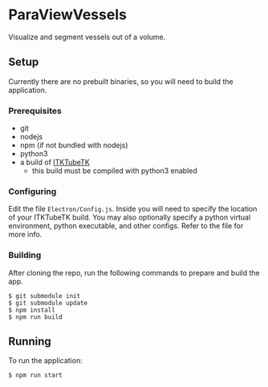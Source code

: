 # ParaViewVessels

Visualize and segment vessels out of a volume.

## Setup

Currently there are no prebuilt binaries, so you will need to build the
application.

### Prerequisites

- git
- nodejs
- npm (if not bundled with nodejs)
- python3
- a build of [ITKTubeTK](https://github.com/KitwareMedical/ITKTubeTK)
  - this build must be compiled with python3 enabled

### Configuring

Edit the file `Electron/Config.js`. Inside you will need to specify the
location of your ITKTubeTK build. You may also optionally specify a python
virtual environment, python executable, and other configs. Refer to the file
for more info.

### Building

After cloning the repo, run the following commands to prepare and build the app.

```
$ git submodule init
$ git submodule update
$ npm install
$ npm run build
```

## Running

To run the application:

```
$ npm run start
```
